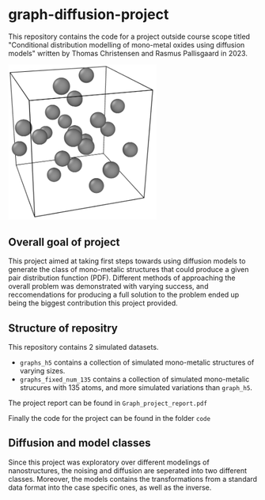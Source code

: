 # graph-diffusion-project
This repository contains the code for a project outside course scope titled "Conditional distribution modelling of mono-metal oxides using diffusion models" written by Thomas Christensen and Rasmus Pallisgaard in 2023.

<img src="atom_structure_test.png" alt="image" width="300" height="auto">


## Overall goal of project
This project aimed at taking first steps towards using diffusion models to generate the class of mono-metalic structures that could produce a given pair distribution function (PDF). Different methods of approaching the overall problem was demonstrated with varying success, and reccomendations for producing a full solution to the problem ended up being the biggest contribution this project provided.

## Structure of repositry
This repository contains 2 simulated datasets.
* `graphs_h5` contains a collection of simulated mono-metalic structures of varying sizes.
* `graphs_fixed_num_135` contains a collection of simulated mono-metalic strucures with 135 atoms, and more simulated variations than `graph_h5`.

The project report can be found in `Graph_project_report.pdf`

Finally the code for the project can be found in the folder `code`

## Diffusion and model classes
Since this project was exploratory over different modelings of nanostructures, the noising and diffusion are seperated into two different classes. Moreover, the models contains the transformations from a standard data format into the case specific ones, as well as the inverse.
